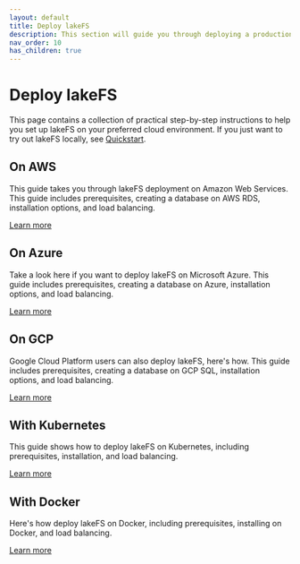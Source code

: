 ```yaml
---
layout: default
title: Deploy lakeFS
description: This section will guide you through deploying a production-suitable lakeFS environment.
nav_order: 10
has_children: true
---
```


# Deploy lakeFS

This page contains a collection of practical step-by-step instructions to help you set up lakeFS on your preferred cloud environment.
If you just want to try out lakeFS locally, see [Quickstart](../quickstart/index.md).

## On AWS 

This guide takes you through lakeFS deployment on Amazon Web Services. This guide includes prerequisites, creating a database on AWS RDS, installation options, and load balancing.

[Learn more](https://docs.lakefs.io/deploy/aws.html)

## On Azure

Take a look here if you want to deploy lakeFS on Microsoft Azure. This guide includes prerequisites, creating a database on Azure, installation options, and load balancing.

[Learn more](https://docs.lakefs.io/deploy/azure.html)

## On GCP

Google Cloud Platform users can also deploy lakeFS, here's how. This guide includes prerequisites, creating a database on GCP SQL, installation options, and load balancing.

[Learn more](https://docs.lakefs.io/deploy/gcp.html)

## With Kubernetes

This guide shows how to deploy lakeFS on Kubernetes, including prerequisites, installation, and load balancing. 

[Learn more](https://docs.lakefs.io/deploy/k8s.html)

## With Docker

Here's how deploy lakeFS on Docker, including prerequisites, installing on Docker, and load balancing.

[Learn more](https://docs.lakefs.io/deploy/docker.html)
